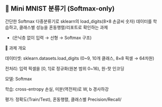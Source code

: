 ## 🧠 Mini MNIST 분류기 (Softmax-only)

간단한 Softmax 다중분류기로 sklearn의 load_digits(8×8 손글씨 숫자) 데이터를 학습하고, 클래스별 성능을 혼동행렬/리포트로 확인하는 과제

- (은닉층 없이 입력 → 선형 → Softmax 구조)

📂 과제 개요

데이터셋: sklearn.datasets.load_digits (0~9, 10개 클래스, 8×8 픽셀 → 64차원)

전처리: 입력 픽셀을 [0, 1]로 정규화(원본 범위 0~16), 원-핫 인코딩

모델: Softmax

학습: cross-entropy 손실, 미분(역전파)로 W, b 경사하강

평가: 정확도(Train/Test), 혼동행렬, 클래스별 Precision/Recall/
